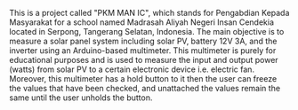 This is a project called "PKM MAN IC", which stands for Pengabdian Kepada Masyarakat for a school named Madrasah Aliyah Negeri Insan Cendekia located in Serpong, Tangerang Selatan, Indonesia. The main objective is to measure a solar panel system including solar PV, battery 12V 3A, and the inverter using an Arduino-based multimeter. This multimeter is purely for educational purposes and is used to measure the input and output power (watts) from solar PV to a certain electronic device i.e. electric fan. Moreover, this multimeter has a hold button to it then the user can freeze the values that have been checked, and unattached the values remain the same until the user unholds the button.

